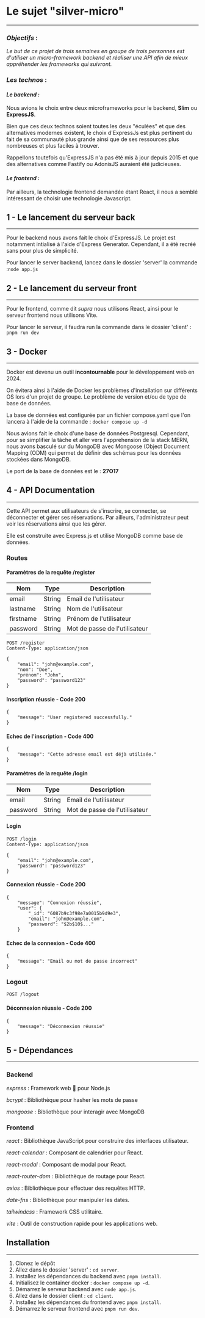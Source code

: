 # Le sujet "silver-micro"

---

### *Objectifs* : 

*Le but de ce projet de trois semaines en groupe de trois personnes est d'utiliser un micro-framework backend et réaliser une API afin de mieux appréhender les frameworks qui suivront.*

### *Les technos* : 

#### _Le backend :_
 
Nous avions le choix entre deux microframeworks pour le backend, **Slim** ou **ExpressJS**.

Bien que ces deux technos soient toutes les deux "éculées" et que des alternatives modernes existent, le choix d'ExpressJs est plus pertinent du fait de sa communauté plus grande ainsi que de ses ressources plus nombreuses et plus faciles  à trouver. 

Rappellons toutefois qu'ExpressJS n'a pas été mis à jour depuis 2015 et que des alternatives comme Fastify ou AdonisJS auraient été judicieuses. 

#### _Le frontend :_

Par ailleurs, la technologie frontend demandée étant React, il nous a semblé intéressant de choisir une technologie Javascript. 



## 1 - Le lancement du serveur back 

---

Pour le backend nous avons fait le choix d'ExpressJS. Le projet est notamment intialisé à l'aide d'Express Generator. Cependant, il a été recréé sans pour plus de simplicité.
 
Pour lancer le server backend, lancez dans le dossier 'server' la commande :`node app.js`


## 2 - Le lancement du serveur front

---

Pour le frontend, comme dit *supra* nous utilisons React, ainsi pour le serveur frontend nous utilisons Vite.

Pour lancer le serveur, il faudra run la commande dans le dossier 'client' : `pnpm run dev`


## 3 - Docker

---

Docker est devenu un outil **incontournable** pour le développement web en 2024. 

On évitera ainsi à l'aide de Docker les problèmes d'installation sur différents OS lors d'un projet de groupe. Le problème de version et/ou de type de base de données.

La base de données est configurée par un fichier compose.yaml que l'on lancera à l'aide de la commande : `docker compose up -d`

Nous avions fait le choix d'une base de données Postgresql. Cependant, pour se simplifier la tâche et aller vers l'apprehension de la stack MERN, nous avons basculé sur du MongoDB avec Mongoose (Object Document Mapping (ODM) qui permet de définir des schémas pour les données stockées dans MongoDB.

Le port de la base de données est le : **27O17**


## 4 - API Documentation

---

Cette API permet aux utilisateurs de s'inscrire, se connecter, se déconnecter et gérer ses réservations. Par ailleurs, l'administrateur peut voir les réservations ainsi que les gérer.

Elle est construite avec Express.js et utilise MongoDB comme base de données.

### Routes

#### Paramètres de la requête /register

| Nom         | Type   | Description         |
|-------------|--------|---------------------|
| email       | String | Email de l'utilisateur|
| lastname    | String | Nom de l'utilisateur|
| firstname   | String | Prénom de l'utilisateur|
| password    | String | Mot de passe de l'utilisateur |

```http
POST /register
Content-Type: application/json

{
    "email": "john@example.com",
    "nom": "Doe",
    "prénom": "John",
    "password": "password123"
}
```

#### Inscription réussie - Code 200
```http
{
    "message": "User registered successfully."
}
```

#### Echec de l'inscription - Code 400
```http
{
    "message": "Cette adresse email est déjà utilisée."
}
```

#### Paramètres de la requête /login


| Nom         | Type   | Description         |
|-------------|--------|---------------------|
| email       | String | Email de l'utilisateur|
| password    | String | Mot de passe de l'utilisateur |

#### Login
```http
POST /login
Content-Type: application/json

{
    "email": "john@example.com",
    "password": "password123"
}
```

#### Connexion réussie - Code 200
```http
{
    "message": "Connexion réussie",
    "user": {
        "_id": "6087b9c3f98e7a0015b9d9e3",
        "email": "john@example.com",
        "password": "$2b$10$..."
    }
```

#### Echec de la connexion - Code 400
```http
{
    "message": "Email ou mot de passe incorrect"
}
```

### Logout
```http
POST /logout
```

#### Déconnexion réussie - Code 200
```http
{
    "message": "Déconnexion réussie"
}
```

## 5 - Dépendances

---
### Backend
*express* : Framework web 🤮 pour Node.js

*bcrypt* : Bibliothèque pour hasher les mots de passe

*mongoose* : Bibliothèque pour interagir avec MongoDB

### Frontend
_react_ :  Bibliothèque JavaScript pour construire des interfaces utilisateur.

_react-calendar_ :  Composant de calendrier pour React.

_react-modal_ : Composant de modal pour React.

_react-router-dom_ : Bibliothèque de routage pour React.

_axios_ : Bibliothèque pour effectuer des requêtes HTTP.

_date-fns_ : Bibliothèque pour manipuler les dates.

_tailwindcss_ : Framework CSS utilitaire.

_vite_ : Outil de construction rapide pour les applications web.



## Installation

---

1. Clonez le dépôt
2. Allez dans le dossier 'server' : `cd server`.
3. Installez les dépendances du backend avec `pnpm install`.
4. Initialisez le container docker : `docker compose up -d`.
5. Démarrez le serveur backend avec `node app.js`.
6. Allez dans le dossier client : `cd client`.
7. Installez les dépendances du frontend avec `pnpm install`.
8. Démarrez le serveur frontend avec `pnpm run dev`.
